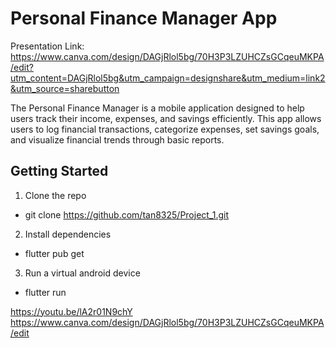 # Personal Finance Manager App

Presentation Link: https://www.canva.com/design/DAGjRlol5bg/70H3P3LZUHCZsGCqeuMKPA/edit?utm_content=DAGjRlol5bg&utm_campaign=designshare&utm_medium=link2&utm_source=sharebutton

The Personal Finance Manager is a mobile application designed to help users track their income,
expenses, and savings efficiently. This app allows users to log financial transactions, categorize expenses,
set savings goals, and visualize financial trends through basic reports.

## Getting Started

1. Clone the repo
- git clone https://github.com/tan8325/Project_1.git
2. Install dependencies
- flutter pub get
3. Run a virtual android device
- flutter run


https://youtu.be/lA2r01N9chY
https://www.canva.com/design/DAGjRlol5bg/70H3P3LZUHCZsGCqeuMKPA/edit
